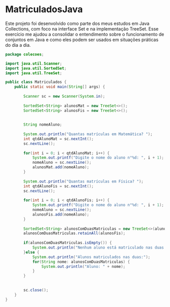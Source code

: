 # MatriculadosJava
Este projeto foi desenvolvido como parte dos meus estudos em Java Collections, com foco na interface Set e na implementação TreeSet. Esse exercício me ajudou a consolidar o entendimento sobre o funcionamento de conjuntos em Java e como eles podem ser usados em situações práticas do dia a dia.

```java
package colecoes;

import java.util.Scanner;
import java.util.SortedSet;
import java.util.TreeSet;

public class Matriculados {
	public static void main(String[] args) {
		
		Scanner sc = new Scanner(System.in);
		
		SortedSet<String> alunosMat = new TreeSet<>();
		SortedSet<String> alunosFis = new TreeSet<>();
		
		
		String nomeAluno;
		
		System.out.println("Quantas matrículas em Matemática? ");
		int qtdAlunoMat = sc.nextInt();
		sc.nextLine();
		
		for(int i = 0; i < qtdAlunoMat; i++) {
			System.out.printf("Digite o nome do aluno n°%d: ", i + 1);
			nomeAluno = sc.nextLine();
			alunosMat.add(nomeAluno);
		}
		
		System.out.println("Quantas matrículas em Física? ");
		int qtdAlunoFis = sc.nextInt();
		sc.nextLine();
		
		for(int i = 0; i < qtdAlunoFis; i++) {
			System.out.printf("Digite o nome do aluno n°%d: ", i + 1);
			nomeAluno = sc.nextLine();
			alunosFis.add(nomeAluno);
		}
		
		SortedSet<String> alunosComDuasMatriculas = new TreeSet<>(alunosMat);
		alunosComDuasMatriculas.retainAll(alunosFis);
		
		if(alunosComDuasMatriculas.isEmpty()) {
			System.out.println("Nenhum aluno está matriculado nas duas matérias!");
		}else {
			System.out.println("Alunos matriculados nas duas:");
			for(String nome: alunosComDuasMatriculas) {
				System.out.println("Aluno: " + nome);
			}
		}
		
				
		sc.close();
	}
}

```
